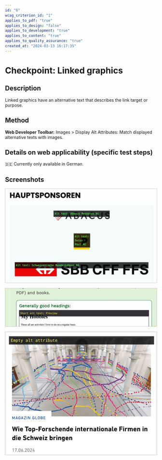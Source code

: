 ```yaml
---
id: "6"
wcag_criterion_id: "1"
applies_to_pdf: "true"
applies_to_design: "false"
applies_to_development: "true"
applies_to_content: "true"
applies_to_quality_assurance: "true"
created_at: "2024-03-13 16:17:35"
---
```


# Checkpoint: Linked graphics

## Description

Linked graphics have an alternative text that describes the link target or purpose.

## Method

**Web Developer Toolbar:** Images > Display Alt Attributes: Match displayed alternative texts with images.

## Details on web applicability (specific test steps)

🇩🇪 Currently only available in German.

## Screenshots

![Verlinkte Logos zu Sponsoren](images/verlinkte-logos-zu-sponsoren.png)

![Verlinkte Grafik mit sehr kurzem Alt-Text, da sich daneben weiterer Text im Link befindet](images/verlinkte-grafik-mit-sehr-kurzem-alt-text-da-sich-daneben-weiterer-text-im-link-befindet.png)

![Verlinkte Grafik ohne Alt-Text in Teaser-Link (okay, da Bild dann in Detail-Ansicht eine Textalternative hat)](images/verlinkte-grafik-ohne-alt-text-in-teaser-link.png)